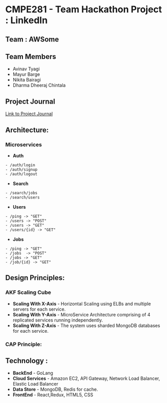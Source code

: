# CMPE281 - Team Hackathon Project : LinkedIn
## Team : AWSome
## Team Members

- Avinav Tyagi
- Mayur Barge
- Nikita Bairagi
- Dharma Dheeraj Chintala

## Project Journal
[Link to Project Journal](https://github.com/nguyensjsu/sp19-281-awsome/blob/master/Project%20Journal.md)

## Architecture:
### Microservices
* **Auth** 
```
- /auth/login
- /auth/signup
- /auth/logout
```
* **Search**
```
- /search/jobs
- /search/users
```
* **Users**
```
- /ping -> "GET"
- /users -> "POST"
- /users -> "GET"
- /users/{id} -> "GET"
```
* **Jobs** 
```
- /ping -> "GET"
- /jobs  -> "POST"
- /jobs -> "GET"
- /job/{id} -> "GET"
```
## Design Principles:
### AKF Scaling Cube
* **Scaling With X-Axis** - Horizontal Scaling using ELBs and multiple servers for each service.
* **Scaling With Y-Axis** - MicroService Architecture comprising of 4 replicated services running independently.
* **Scaling With Z-Axis** - The system uses sharded MongoDB databases for each service.

### CAP Principle: 

## Technology :
* **BackEnd** - GoLang 
* **Cloud Services** - Amazon EC2, API Gateway, Network Load Balancer, Elastic Load Balancer
* **Data Store** - MongoDB, Redis for cache. 
* **FrontEnd** - React,Redux, HTML5, CSS


